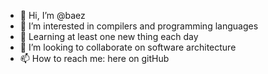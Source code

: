 - 👋 Hi, I’m @baez
- 👀 I’m interested in compilers and programming languages
- 🌱 Learning at least one new thing each day
- 💞️ I’m looking to collaborate on software architecture
- 📫 How to reach me: here on gitHub

<!---
baez/baez is a ✨ special ✨ repository because its `README.md` (this file) appears on your GitHub profile.
You can click the Preview link to take a look at your changes.
--->
